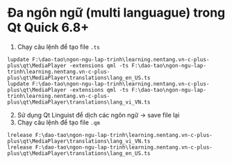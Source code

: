 # Đa ngôn ngữ (multi languague) trong Qt Quick 6.8+
1. Chạy câu lệnh để tạo file `.ts`
```
lupdate F:\dao-tao\ngon-ngu-lap-trinh\learning.nentang.vn-c-plus-plus\qt\MediaPlayer -extensions qml -ts F:\dao-tao\ngon-ngu-lap-trinh\learning.nentang.vn-c-plus-plus\qt\MediaPlayer\translations\lang_en_US.ts
lupdate F:\dao-tao\ngon-ngu-lap-trinh\learning.nentang.vn-c-plus-plus\qt\MediaPlayer -extensions qml -ts F:\dao-tao\ngon-ngu-lap-trinh\learning.nentang.vn-c-plus-plus\qt\MediaPlayer\translations\lang_vi_VN.ts
```

2. Sử dụng Qt Linguist để dịch các ngôn ngữ -> save file lại
3. Chạy câu lệnh để tạo file `.qm`
```
lrelease F:\dao-tao\ngon-ngu-lap-trinh\learning.nentang.vn-c-plus-plus\qt\MediaPlayer\translations\lang_vi_VN.ts
lrelease F:\dao-tao\ngon-ngu-lap-trinh\learning.nentang.vn-c-plus-plus\qt\MediaPlayer\translations\lang_en_US.ts
```